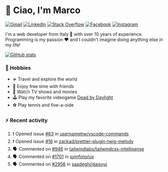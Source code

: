 # 👋 Ciao, I'm Marco

[![Gmail](https://img.shields.io/badge/Gmail-%23BB001B?style=flat-square&logo=gmail&logoColor=white)](mailto:gremo1982@gmail.com)
[![LinkedIn](https://img.shields.io/badge/LinkedIn-%230e76a8?style=flat-square&logo=linkedin)](https://www.linkedin.com/in/marco-polichetti)
[![Stack Overflow](https://img.shields.io/stackexchange/stackoverflow/r/220180?style=flat&logo=stackoverflow&label=Stack%20Overflow&color=%23F47F24)](https://stackoverflow.com/users/220180)
[![Facebook](https://img.shields.io/badge/-Facebook-%234267B2?style=flat-square&logo=facebook&logoColor=white)](https://www.facebook.com/marco.poliketti)
[![Instagram](https://img.shields.io/badge/-Instagram-%23C13584?style=flat-square&logo=instagram&logoColor=white)](https://www.instagram.com/marco.gremo)

I'm a web developer from Italy 🍕 with over 10 years of experience. Programming is my passion ❤️ and I couldn't imagine doing anything else in my life!

[![GitHub stats](https://github-readme-stats.vercel.app/api?username=gremo&show_icons=true&rank_icon=github&theme=transparent)](https://github.com/anuraghazra/github-readme-stats)

### 📅 Hobbies

- ✈️ Travel and explore the world
- 🍻 Enjoy free time with friends
- 🎥 Watch TV shows and movies
- 🕹️ Play my favorite videogame [Dead by Daylight](https://deadbydaylight.com)
- ⚽ Play tennis and five-a-side

### ⚡ Recent activity

<!--START_SECTION:activity-->
1. ❗ Opened issue [#63](https://github.com/usernamehw/vscode-commands/issues/63) in [usernamehw/vscode-commands](https://github.com/usernamehw/vscode-commands)
2. ❗ Opened issue [#16](https://github.com/zackad/prettier-plugin-twig-melody/issues/16) in [zackad/prettier-plugin-twig-melody](https://github.com/zackad/prettier-plugin-twig-melody)
3. 🗣 Commented on [#946](https://github.com/tailwindlabs/tailwindcss-intellisense/issues/946#issuecomment-2044327497) in [tailwindlabs/tailwindcss-intellisense](https://github.com/tailwindlabs/tailwindcss-intellisense)
4. 🗣 Commented on [#1701](https://github.com/symfony/ux/issues/1701#issuecomment-2043862174) in [symfony/ux](https://github.com/symfony/ux)
5. 🗣 Commented on [#2956](https://github.com/saadeghi/daisyui/pull/2956#issuecomment-2043840868) in [saadeghi/daisyui](https://github.com/saadeghi/daisyui)
<!--END_SECTION:activity-->
